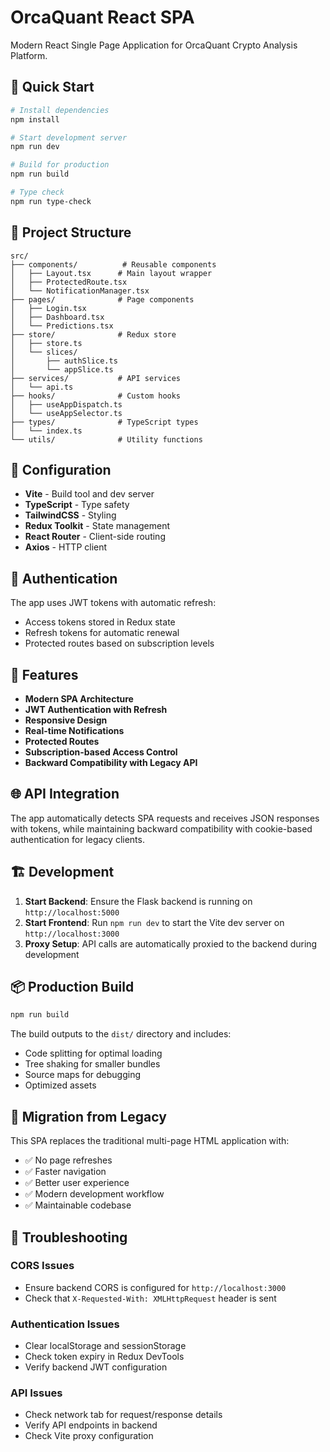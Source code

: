 # OrcaQuant React SPA

Modern React Single Page Application for OrcaQuant Crypto Analysis Platform.

## 🚀 Quick Start

```bash
# Install dependencies
npm install

# Start development server
npm run dev

# Build for production
npm run build

# Type check
npm run type-check
```

## 📁 Project Structure

```
src/
├── components/          # Reusable components
│   ├── Layout.tsx      # Main layout wrapper
│   ├── ProtectedRoute.tsx
│   └── NotificationManager.tsx
├── pages/              # Page components
│   ├── Login.tsx
│   ├── Dashboard.tsx
│   └── Predictions.tsx
├── store/              # Redux store
│   ├── store.ts
│   └── slices/
│       ├── authSlice.ts
│       └── appSlice.ts
├── services/           # API services
│   └── api.ts
├── hooks/              # Custom hooks
│   ├── useAppDispatch.ts
│   └── useAppSelector.ts
├── types/              # TypeScript types
│   └── index.ts
└── utils/              # Utility functions
```

## 🔧 Configuration

- **Vite** - Build tool and dev server
- **TypeScript** - Type safety
- **TailwindCSS** - Styling
- **Redux Toolkit** - State management
- **React Router** - Client-side routing
- **Axios** - HTTP client

## 🔐 Authentication

The app uses JWT tokens with automatic refresh:
- Access tokens stored in Redux state
- Refresh tokens for automatic renewal
- Protected routes based on subscription levels

## 🎯 Features

- **Modern SPA Architecture**
- **JWT Authentication with Refresh**
- **Responsive Design**
- **Real-time Notifications**
- **Protected Routes**
- **Subscription-based Access Control**
- **Backward Compatibility with Legacy API**

## 🌐 API Integration

The app automatically detects SPA requests and receives JSON responses with tokens, while maintaining backward compatibility with cookie-based authentication for legacy clients.

## 🏗️ Development

1. **Start Backend**: Ensure the Flask backend is running on `http://localhost:5000`
2. **Start Frontend**: Run `npm run dev` to start the Vite dev server on `http://localhost:3000`
3. **Proxy Setup**: API calls are automatically proxied to the backend during development

## 📦 Production Build

```bash
npm run build
```

The build outputs to the `dist/` directory and includes:
- Code splitting for optimal loading
- Tree shaking for smaller bundles
- Source maps for debugging
- Optimized assets

## 🔄 Migration from Legacy

This SPA replaces the traditional multi-page HTML application with:
- ✅ No page refreshes
- ✅ Faster navigation
- ✅ Better user experience
- ✅ Modern development workflow
- ✅ Maintainable codebase

## 🐛 Troubleshooting

### CORS Issues
- Ensure backend CORS is configured for `http://localhost:3000`
- Check that `X-Requested-With: XMLHttpRequest` header is sent

### Authentication Issues
- Clear localStorage and sessionStorage
- Check token expiry in Redux DevTools
- Verify backend JWT configuration

### API Issues
- Check network tab for request/response details
- Verify API endpoints in backend
- Check Vite proxy configuration